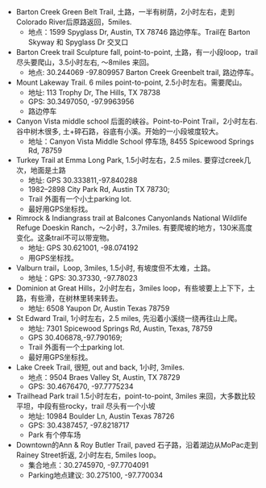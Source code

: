- Barton Creek Green Belt Trail, 土路，一半有树荫，2小时左右，走到Colorado River后原路返回，5miles. 
  - 地点：1599 Spyglass Dr, Austin, TX 78746 路边停车。Trail在 Barton Skyway 和 Spyglass Dr 交叉口
- Barton Creek trail Sculpture fall, point-to-point, 土路，有一小段loop，trail 尽头要爬山，3.5小时左右, ～8miles 来回。
  - 地点: 30.244069 -97.809957 Barton Creek Greenbelt trail, 路边停车。
- Mount Lakeway Trail. 6 miles point-to-point, 2.5小时左右。需要爬山。
  - 地址: 113 Trophy Dr, The Hills, TX 78738
  - GPS: 30.3497050, -97.9963956
  - 路边停车
- Canyon Vista middle school 后面的峡谷。Point-to-Point Trail，2小时左右. 谷中树木很多, 土+碎石路，谷底有小溪。开始的一小段坡度较大。
   - 地址：Canyon Vista Middle School 停车场, 8455 Spicewood Springs Rd, 78759
- Turkey Trail at Emma Long Park, 1.5小时左右，2.5 miles. 要穿过creek几次，地面是土路
  - 地址: GPS 30.333811,-97.840288
  - 1982–2898 City Park Rd, Austin TX 78730;
  - Trail 外面有一个小土parking lot. 
  - 最好用GPS坐标找。
- Rimrock & Indiangrass trail at Balcones Canyonlands National Wildlife Refuge Doeskin Ranch，～2小时，3.7miles. 有要爬坡的地方，130米高度变化。这条trail不可以带宠物。
  - 地址: GPS 30.621001, -98.074192
  - 用GPS坐标找。
- Valburn trail，Loop, 3miles, 1.5小时, 有坡度但不太难，土路。
  - 地址：GPS: 30.37330, -97.78023
- Dominion at Great Hills，2小时左右，3miles loop，有些坡要上上下下，土路，有些滑，在树林里转来转去。
  - 地址: 6508 Yaupon Dr, Austin Texas 78759
-  St Edward Trail, 1小时左右，2.5 miles, 先沿着小溪绕一绕再往山上爬。
    - 地址: 7301 Spicewood Springs Rd, Austin, Texas, 78759
    - GPS 30.406878,-97.790169; 
    - Trail 外面有一个土parking lot. 
    - 最好用GPS坐标找。
- Lake Creek Trail, 很短, out and back, 1小时, 3miles. 
  - 地点：9504 Braes Valley St, Austin, TX 78729
  - GPS: 30.4676470, -97.7775234
- Trailhead Park trail 1.5小时左右，point-to-point, 3miles 来回，大多数比较平坦，中段有些rocky，trail 尽头有一个小坡
  - 地址: 10984 Boulder Ln, Austin‎ Texas‎ 78726
  - GPS: 30.4387457, -97.8218717
  - Park 有个停车场
- Downtown的Ann & Roy Butler Trail, paved 石子路，沿着湖边从MoPac走到Rainey Street折返, 2小时左右, 5miles loop。
  - 集合地点：30.2745970, -97.7704091
  - Parking地点建议: 30.275100, -97.770034
